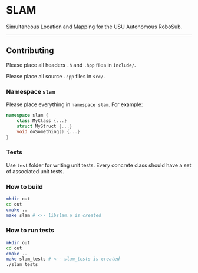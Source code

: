 
# SLAM
Simultaneous Location and Mapping for the USU Autonomous RoboSub.

---

## Contributing

Please place all headers `.h` and `.hpp` files in `include/`.

Please place all source `.cpp` files in `src/`.

### Namespace `slam`

Please place everything in `namespace slam`. For example:

```c++
namespace slam {
    class MyClass {...}
    struct MyStruct {...}
    void doSomething() {...}
}
```

### Tests

Use `test` folder for writing unit tests. Every concrete class should have
a set of associated unit tests.

### How to build
```bash
mkdir out
cd out
cmake ..
make slam # <-- libslam.a is created
```

### How to run tests
```bash
mkdir out
cd out
cmake ..
make slam_tests # <-- slam_tests is created
./slam_tests
```
